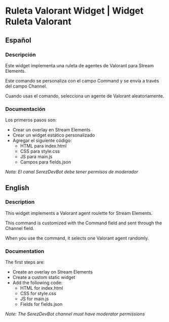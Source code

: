 # Ruleta Valorant Widget | Widget Ruleta Valorant

## Español

### Descripción
Este widget implementa una ruleta de agentes de Valorant para Stream Elements.

Este comando se personaliza con el campo Command y se envía a través del campo Channel.

Cuando usas el comando, selecciona un agente de Valorant aleatoriamente.

### Documentación

Los primeros pasos son:

- Crear un overlay en Stream Elements
- Crear un widget estático personalizado
- Agregar el siguiente código:
    - HTML para index.html
    - CSS para style.css
    - JS para main.js
    - Campos para fields.json

_Nota: El canal SerezDevBot debe tener permisos de moderador_

## English

### Description
This widget implements a Valorant agent roulette for Stream Elements.

This command is customized with the Command field and sent through the Channel field.

When you use the command, it selects one Valorant agent randomly.

### Documentation 

The first steps are:

- Create an overlay on Stream Elements
- Create a custom static widget
- Add the following code:
    - HTML for index.html
    - CSS for style.css
    - JS for main.js
    - Fields for fields.json

    
_Note: The SerezDevBot channel must have moderator permissions_